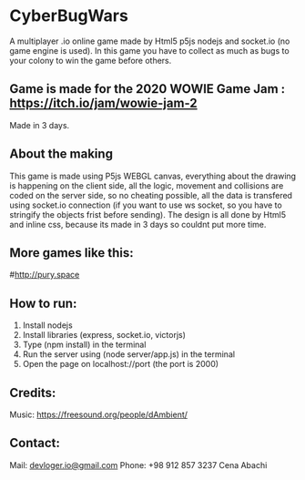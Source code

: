 # CyberBugWars
A multiplayer .io online game made by Html5 p5js nodejs and socket.io (no game engine is used).
In this game you have to collect as much as bugs to your colony to win the game before others.

## Game is made for the 2020 WOWIE Game Jam : https://itch.io/jam/wowie-jam-2
Made in 3 days.

## About the making
This game is made using P5js WEBGL canvas, everything about the drawing is happening on the client side, all the logic, movement and collisions are coded on the server side, so no cheating possible, all the data is transfered using socket.io connection (if you want to use ws socket, so you have to stringify the objects frist before sending).
The design is all done by Html5 and inline css, because its made in 3 days so couldnt put more time.

## More games like this:
#http://pury.space

## How to run:
1) Install nodejs
2) Install libraries (express, socket.io, victorjs)
3) Type (npm install) in the terminal
4) Run the server using (node server/app.js) in the terminal
5) Open the page on localhost://port (the port is 2000)

## Credits:
Music: https://freesound.org/people/dAmbient/

## Contact:
Mail: devloger.io@gmail.com
Phone: +98 912 857 3237
Cena Abachi
